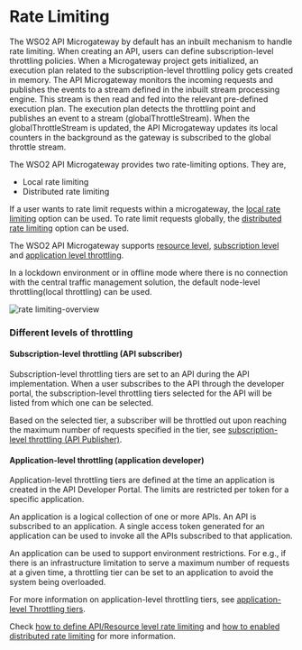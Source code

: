 # Rate Limiting

The WSO2 API Microgateway by default has an inbuilt mechanism to handle rate limiting. When creating an API, users can define subscription-level throttling policies. When a Microgateway project gets initialized, an execution plan related to the subscription-level throttling policy gets created in memory. The API Microgateway monitors the incoming requests and publishes the events to a stream defined in the inbuilt stream processing engine. This stream is then read and fed into the relevant pre-defined execution plan. The execution plan detects the throttling point and publishes an event to a stream (globalThrottleStream). When the globalThrottleStream is updated, the API Microgateway updates its local counters in the background as the gateway is subscribed to the global throttle stream.

The WSO2 API Microgateway provides two rate-limiting options. They are,

-   Local rate limiting
-   Distributed rate limiting

If a user wants to rate limit requests within a microgateway, the [local rate limiting](https://mg.docs.wso2.com/en/latest/how-tos/rate-limiting/adding-throttling-policies/) option can be used. To rate limit requests globally, the [distributed rate limiting](https://mg.docs.wso2.com/en/latest/how-tos/rate-limiting/distributed-throttling/#distributed-throttling) option can be used.

The WSO2 API Microgateway supports [resource level]({{base_path}}/how-tos/rate-limiting/adding-throttling-policies/), [subscription level](#subscription-level-throttling-api-subscriber) and [application level throttling](#application-level-throttling-application-developer).

In a lockdown environment or in offline mode where there is no connection with the central traffic management solution, the default node-level throttling(local throttling) can be used.

![rate limiting-overview]({{base_path}}/assets/img/how-tos/rate-limiting-overview.jpg)

### Different levels of throttling

#### Subscription-level throttling (API subscriber)

Subscription-level throttling tiers are set to an API during the API implementation. When a user subscribes to the API through the developer portal, the subscription-level throttling tiers selected for the API will be listed from which one can be selected.

Based on the selected tier, a subscriber will be throttled out upon reaching the maximum number of requests specified in the tier, see [subscription-level throttling (API Publisher)]({{apim_path}}/learn/rate-limiting/setting-throttling-limits/#subscription-level-throttling-api-publisher).

#### Application-level throttling (application developer)

Application-level throttling tiers are defined at the time an application is created in the API Developer Portal. The limits are restricted per token for a specific application.

An application is a logical collection of one or more APIs. An API is subscribed to an application. A single access token generated for an application can be used to invoke all the APIs subscribed to that application.

An application can be used to support environment restrictions. For e.g., if there is an infrastructure limitation to serve a maximum number of requests at a given time, a throttling tier can be set to an application to avoid the system being overloaded.

For more information on application-level throttling tiers, see [application-level Throttling tiers]({{apim_path}}/learn/rate-limiting/setting-throttling-limits/#application-level-throttling-application-developer).

Check [how to define API/Resource level rate limiting]({{base_path}}/how-tos/rate-limiting/adding-throttling-policies) and [how to enabled distributed rate limiting](https://mg.docs.wso2.com/en/latest/how-tos/rate-limiting/distributed-throttling/#enabling-distributed-throttling) for more information.
